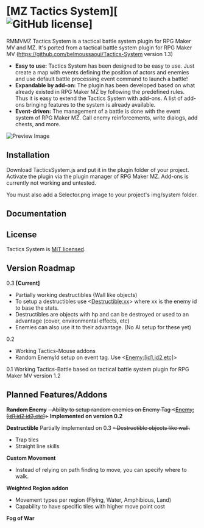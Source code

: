 # [MZ Tactics System][![GitHub license](https://img.shields.io/badge/license-MIT-blue.svg)]
RMMVMZ Tactics System is a tactical battle system plugin for RPG Maker MV and MZ. 
It's ported from a tactical battle system plugin for RPG Maker MV (https://github.com/belmoussaoui/Tactics-System version 1.3)

* **Easy to use:** Tactics System has been designed to be easy to use. Just create a map with events defining the position of actors and enemies and use default battle processing event command to launch a battle!
* **Expandable by add-on:** The plugin has been developed based on what already existed in RPG Maker MZ by following the predefined rules. Thus it is easy to extend the Tactics System with add-ons. A list of add-ons bringing features to the system is already available.
* **Event-driven:** The management of a battle is done with the event system of RPG Maker MZ. Call enemy reinforcements, write dialogs, add chests, and more.

![Preview Image](MZ%20Tactics%20System.gif?raw=true)

## Installation
Download TacticsSystem.js and put it in the plugin folder of your project. Activate the plugin via the plugin manager of RPG Maker MZ. Add-ons is currently not working and untested.

You must also add a Selector.png image to your project's img/system folder.

## Documentation


## License
Tactics System is [MIT licensed](./LICENSE).

## Version Roadmap

0.3 **[Current]**
  - Partially working destructibles (Wall like objects)
  - To setup a destructibles use <<Destructible:xx>> where xx is the enemy id to base the stats.
  - Destructibles are objects with hp and can be destroyed or used to an advantage (cover, environmental effects, etc)
  - Enemies can also use it to their advantage. (No AI setup for these yet)

0.2  
  - Working Tactics-Mouse addons
  - Random EnemyId setup on event tag. Use <<Enemy:[id1,id2,etc]>>

0.1 Working Tactics-Battle based on tactical battle system plugin for RPG Maker MV version 1.2
  
## Planned Features/Addons
  
~~**Random Enemy**~~
  ~~- Ability to setup random enemies on Enemy Tag <<Enemy:[id1,id2,id3,etc]>>~~ **Implemented on version 0.2**
  
**Destructible** Partially implemented on 0.3
  ~~- Destructible objects like wall.~~
  - Trap tiles
  - Straight line skills

**Custom Movement**
  - Instead of relying on path finding to move, you can specify where to walk.
  
**Weighted Region addon**
  - Movement types per region (Flying, Water, Amphibious, Land)
  - Capability to have specific tiles with higher move point cost
  
**Fog of War**
